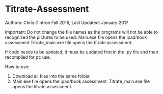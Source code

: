 # Titrate-Assessment
Authors: Chris Cintron Fall 2016, Last Updated: January 2017

Important:
Do not change the file names as the programs will not be able to recognized the pictures to be used.
Main.exe file opens the ipad/book assessment
Titrate_main.exe file opens the titrate assessment.

If code needs to be updated, it must be updated first in the .py file and then recompiled for pc use.

How to use:
1) Download all files into the same folder.
2) Main.exe file opens the ipad/book assessment. Titrate_main.exe file opens the titrate assessment.




